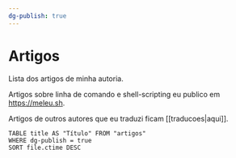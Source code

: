 ```yaml
---
dg-publish: true
---
```

# Artigos

Lista dos artigos de minha autoria.

Artigos sobre linha de comando e shell-scripting eu publico em <https://meleu.sh>.

Artigos de outros autores que eu traduzi ficam [[traducoes|aqui]].


```dataview
TABLE title AS "Título" FROM "artigos"
WHERE dg-publish = true
SORT file.ctime DESC
```

